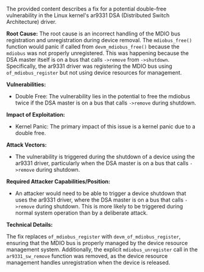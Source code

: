 The provided content describes a fix for a potential double-free vulnerability in the Linux kernel's ar9331 DSA (Distributed Switch Architecture) driver.

**Root Cause:**
The root cause is an incorrect handling of the MDIO bus registration and unregistration during device removal. The `mdiobus_free()` function would panic if called from `devm_mdiobus_free()` because the `mdiobus` was not properly unregistered. This was happening because the DSA master itself is on a bus that calls `->remove` from `->shutdown`.  Specifically, the ar9331 driver was registering the MDIO bus using `of_mdiobus_register` but not using device resources for management.

**Vulnerabilities:**
- Double Free: The vulnerability lies in the potential to free the mdiobus twice if the DSA master is on a bus that calls `->remove` during shutdown.

**Impact of Exploitation:**
- Kernel Panic: The primary impact of this issue is a kernel panic due to a double free.

**Attack Vectors:**
- The vulnerability is triggered during the shutdown of a device using the ar9331 driver, particularly when the DSA master is on a bus that calls `->remove` during shutdown.

**Required Attacker Capabilities/Position:**
- An attacker would need to be able to trigger a device shutdown that uses the ar9331 driver, where the DSA master is on a bus that calls `->remove` during shutdown. This is more likely to be triggered during normal system operation than by a deliberate attack.

**Technical Details:**

The fix replaces `of_mdiobus_register` with `devm_of_mdiobus_register`, ensuring that the MDIO bus is properly managed by the device resource management system. Additionally, the explicit `mdiobus_unregister` call in the `ar9331_sw_remove` function was removed, as the device resource management handles unregistration when the device is released.